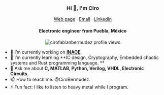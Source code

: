 <p align="center">
  <h3 align="center">Hi 👋, I'm Ciro</h3>
</p>
<p align="center">
    <a href="https://cirofabianbermudez.github.io/">Web page</a>
    ·
    <a href="mailto:cirofabian.bermudez@gmail.com">Email</a>
    ·
    <a href="https://mx.linkedin.com/in/ciro-fabian-bermudez-marquez-a93096227/">LinkedIn</a>
</p>
<p align="center">
  <h4 align="center">Electronic engineer from Puebla, México</h4>
</p>

<p align="center"> 
  <img align="center" src="https://komarev.com/ghpvc/?username=cirofabianbermudez&color=blue&style=flat-square" alt="cirofabianbermudez profile views" />
</p>

- 🔭 I’m currently working on **[INAOE](https://www.inaoep.mx/)**.
- 🌱 I’m currently learning **IC design, Cryptography, Embedded chaotic systems and Rust programming language. **
- 💬 Ask me about **C, MATLAB, Python, Verilog, VHDL, Electronic Circuits.**
- 📫 How to reach me: @CiroBermudez.
- ⚡ Fun fact: I like to listen to heavy metal while I program.

<!--
**cirofabianbermudez/cirofabianbermudez** is a ✨ _special_ ✨ repository because its `README.md` (this file) appears on your GitHub profile.

Here are some ideas to get you started:

- 👯 I’m looking to collaborate on ...
- 🤔 I’m looking for help with ...
- 😄 Pronouns: ...
-->

